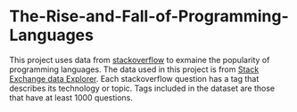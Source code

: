 # The-Rise-and-Fall-of-Programming-Languages
This project uses data from [stackoverflow](https://stackoverflow.com/) to exmaine the popularity of programming languages.
The data used in this project is from [Stack Exchange data Explorer](https://stackoverflow.com/).
Each stackoverflow question has a tag that describes its technology or topic. 
Tags included in the dataset are those that have at least 1000 questions.
